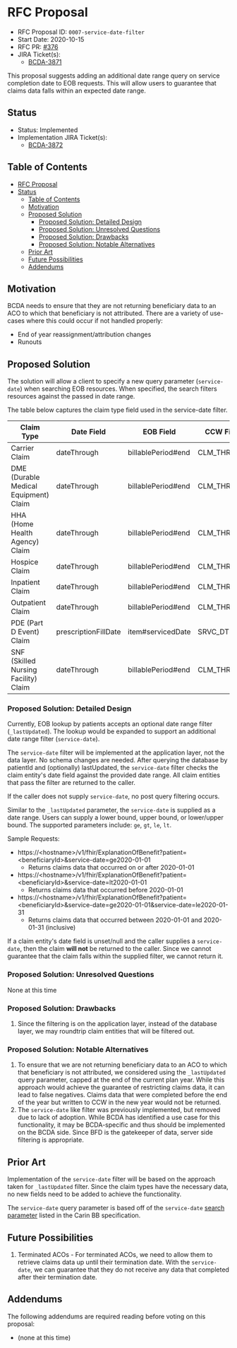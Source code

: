 # RFC Proposal
[RFC Proposal]: #rfc-proposal

* RFC Proposal ID: `0007-service-date-filter` 
* Start Date: 2020-10-15
* RFC PR: [#376](https://github.com/CMSgov/beneficiary-fhir-data/pull/376)
* JIRA Ticket(s):
    * [BCDA-3871](https://jira.cms.gov/browse/BCDA-3871)

This proposal suggests adding an additional date range query on service completion date to EOB requests. This will allow users to guarantee that claims data falls within an expected date range.

## Status
[Status]: #status

* Status: Implemented
* Implementation JIRA Ticket(s):
    * [BCDA-3872](https://jira.cms.gov/browse/BCDA-3872)
    
## Table of Contents
[Table of Contents]: #table-of-contents

- [RFC Proposal](#rfc-proposal)
- [Status](#status)
  - [Table of Contents](#table-of-contents)
  - [Motivation](#motivation)
  - [Proposed Solution](#proposed-solution)
    - [Proposed Solution: Detailed Design](#proposed-solution-detailed-design)
    - [Proposed Solution: Unresolved Questions](#proposed-solution-unresolved-questions)
    - [Proposed Solution: Drawbacks](#proposed-solution-drawbacks)
    - [Proposed Solution: Notable Alternatives](#proposed-solution-notable-alternatives)
  - [Prior Art](#prior-art)
  - [Future Possibilities](#future-possibilities)
  - [Addendums](#addendums)

## Motivation
[Motivation]: #motivation

BCDA needs to ensure that they are not returning beneficiary data to an ACO to which that beneficiary is not attributed. There are a variety of use-cases where this could occur if not handled properly:
* End of year reassignment/attribution changes
* Runouts

## Proposed Solution
[Proposed Solution]: #proposed-solution

The solution will allow a client to specify a new query parameter (`service-date`) when searching EOB resources. When specified, the search filters resources against the passed in date range. 

The table below captures the claim type field used in the service-date filter.

| Claim Type                            | Date Field           | EOB Field          | CCW Field   |
|---------------------------------------|----------------------|--------------------|-------------|
| Carrier Claim                         | dateThrough          | billablePeriod#end | CLM_THRU_DT |
| DME (Durable Medical Equipment) Claim | dateThrough          | billablePeriod#end | CLM_THRU_DT |
| HHA (Home Health Agency) Claim        | dateThrough          | billablePeriod#end | CLM_THRU_DT |
| Hospice Claim                         | dateThrough          | billablePeriod#end | CLM_THRU_DT |
| Inpatient Claim                       | dateThrough          | billablePeriod#end | CLM_THRU_DT |
| Outpatient Claim                      | dateThrough          | billablePeriod#end | CLM_THRU_DT |
| PDE (Part D Event) Claim              | prescriptionFillDate | item#servicedDate  | SRVC_DT     |
| SNF (Skilled Nursing Facility) Claim  | dateThrough          | billablePeriod#end | CLM_THRU_DT |


### Proposed Solution: Detailed Design
[Proposed Solution: Detailed Design]: #proposed-solution-detailed-design

Currently, EOB lookup by patients accepts an optional date range filter (`_lastUpdated`). The lookup would be expanded to support an additional date range filter (`service-date`).

The `service-date` filter will be implemented at the application layer, not the data layer. No schema changes are needed. After querying the database by patientId and (optionally) lastUpdated, the `service-date` filter checks the claim entity's date field against the provided date range. All claim entities that pass the filter are returned to the caller.

If the caller does not supply `service-date`, no post query filtering occurs.

Similar to the `_lastUpdated` parameter, the `service-date` is supplied as a date range. Users can supply a lower bound, upper bound, or lower/upper bound. The supported parameters include: `ge`, `gt`, `le`, `lt`.

Sample Requests:
* https://\<hostname\>/v1/fhir/ExplanationOfBenefit?patient=\<beneficiaryId\>&service-date=ge2020-01-01
  * Returns claims data that occurred on or after 2020-01-01
* https://\<hostname\>/v1/fhir/ExplanationOfBenefit?patient=\<beneficiaryId\>&service-date=lt2020-01-01
  * Returns claims data that occurred before 2020-01-01
* https://\<hostname\>/v1/fhir/ExplanationOfBenefit?patient=\<beneficiaryId\>&service-date=ge2020-01-01&service-date=le2020-01-31
  * Returns claims data that occurred between 2020-01-01 and 2020-01-31 (inclusive)

If a claim entity's date field is unset/null and the caller supplies a `service-date`, then the claim **will not** be returned to the caller. Since we cannot guarantee that the claim falls within the supplied filter, we cannot return it.

### Proposed Solution: Unresolved Questions
[Proposed Solution: Unresolved Questions]: #proposed-solution-unresolved-questions

None at this time

### Proposed Solution: Drawbacks
[Proposed Solution: Drawbacks]: #proposed-solution-drawbacks

1. Since the filtering is on the application layer, instead of the database layer, we may roundtrip claim entities that will be filtered out.

### Proposed Solution: Notable Alternatives
[Proposed Solution: Notable Alternatives]: #proposed-solution-notable-alternatives

1. To ensure that we are not returning beneficiary data to an ACO to which that beneficiary is not attributed, we considered using the `_lastUpdated` query parameter, capped at the end of the current plan year. While this approach would achieve the guarantee of restricting claims data, it can lead to false negatives. Claims data that were completed before the end of the year but written to CCW in the new year would not be returned.
2. The `service-date` like filter was previously implemented, but removed due to lack of adoption. While BCDA has identified a use case for this functionality, it may be BCDA-specific and thus should be implemented on the BCDA side. Since BFD is the gatekeeper of data, server side filtering is appropriate.

## Prior Art
[Prior Art]: #prior-art

Implementation of the `service-date` filter will be based on the approach taken for `_lastUpdated` filter. Since the claim types have the necessary data, no new fields need to be added to achieve the functionality.

The `service-date` query parameter is based off of the `service-date` [search parameter](https://build.fhir.org/ig/HL7/carin-bb/SearchParameter-explanationofbenefit-service-date.html) listed in the Carin BB specification.

## Future Possibilities
[Future Possibilities]: #future-possibilities

1. Terminated ACOs - For terminated ACOs, we need to allow them to retrieve claims data up until their termination date. With the `service-date`, we can guarantee that they do not receive any data that completed after their termination date.

## Addendums
[Addendums]: #addendums

The following addendums are required reading before voting on this proposal:

* (none at this time)